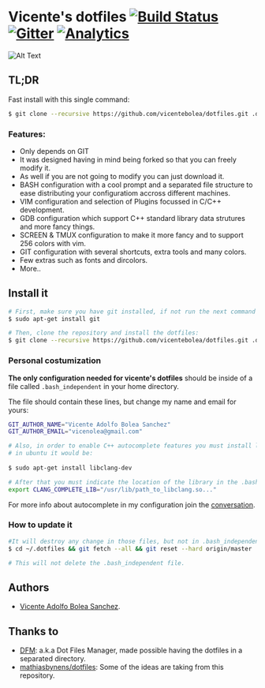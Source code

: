 # Vicente's dotfiles [![Build Status](https://travis-ci.org/vicentebolea/dotfiles.svg?branch=master)](https://travis-ci.org/vicentebolea/dotfiles) [![Gitter](https://badges.gitter.im/Join%20Chat.svg)](https://gitter.im/vicentebolea/dotfiles?utm_source=badge&utm_medium=badge&utm_campaign=pr-badge&utm_content=badge) [![Analytics](https://ga-beacon.appspot.com/UA-87479514-1/welcome-page)](https://github.com/vicentebolea/dotfiles)

![Alt Text](https://raw.github.com/vicentebolea/dotfiles/master/screenshot.gif "My personal configuration for the Linux terminal with 256 colors")

## TL;DR
Fast install with this single command:
```sh
$ git clone --recursive https://github.com/vicentebolea/dotfiles.git .dotfiles && cd .dotfiles && ./bin/dfm install && vim -c 'PluginUpdate'
```

### Features:
 - Only depends on GIT
 - It was designed having in mind being forked so that you can freely modify it.
 - As well if you are not going to modify you can just download it.
 - BASH configuration with a cool prompt and a separated file structure to ease distributing your configuratiom accross different machines.
 - VIM configuration and selection of Plugins focussed in C/C++ development.
 - GDB configuration which support C++ standard library data strutures and more fancy things.
 - SCREEN & TMUX configuration to make it more fancy and to support 256 colors with vim.
 - GIT configuration with several shortcuts, extra tools and many colors.
 - Few extras such as fonts and dircolors.
 - More..

## Install it
    
```sh
# First, make sure you have git installed, if not run the next command if you are in ubuntu:
$ sudo apt-get install git

# Then, clone the repository and install the dotfiles:
$ git clone --recursive https://github.com/vicentebolea/dotfiles.git .dotfiles && cd .dotfiles && ./bin/dfm install && vim -c 'PluginUpdate'
```

### Personal costumization

__The only configuration needed for vicente's dotfiles__ should be inside of a file 
called `.bash_independent` in your home directory. 

The file should contain these lines, but change my name and email for yours:

```sh
GIT_AUTHOR_NAME="Vicente Adolfo Bolea Sanchez"
GIT_AUTHOR_EMAIL="vicenolea@gmail.com"

# Also, in order to enable C++ autocomplete features you must install libclang-dev,
# in ubuntu it would be:
  
$ sudo apt-get install libclang-dev

# After that you must indicate the location of the library in the .bash_independent file
export CLANG_COMPLETE_LIB="/usr/lib/path_to_libclang.so..."
```

For more info about autocomplete in my configuration join the [conversation][conv].

### How to update it
```sh
#It will destroy any change in those files, but not in .bash_independent. Go to dotfiles directory
$ cd ~/.dotfiles && git fetch --all && git reset --hard origin/master

# This will not delete the .bash_independent file.
```


## Authors
 - [Vicente Adolfo Bolea Sanchez][vicente].

## Thanks to
 - [DFM][dfm]:                    a.k.a Dot Files Manager, made possible having the dotfiles in a separated directory.
 - [mathiasbynens/dotfiles][mat]: Some of the ideas are taking from this repository.

<!-- Links -->
[dfm]:     https://github.com/justone/dfm
[mat]:     https://github.com/mathiasbynens/dotfiles
[vicente]: https://github.com/vicentebolea
[dicl]:    http://dicl.unist.ac.kr
[conv]:    https://github.com/vicentebolea/dotfiles/issues/3
